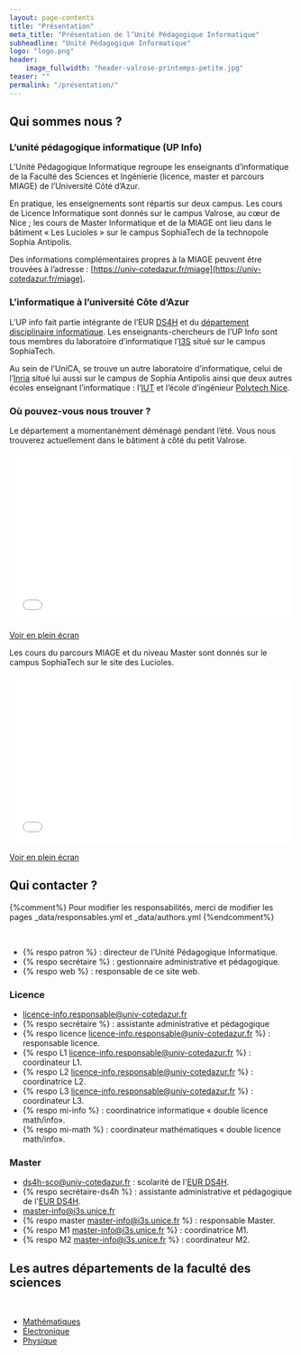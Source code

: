 ```yaml
---
layout: page-contents
title: "Présentation"
meta_title: "Présentation de l’Unité Pédagogique Informatique"
subheadline: "Unité Pédagogique Informatique"
logo: "logo.png"
header:
    image_fullwidth: "header-valrose-printemps-petite.jpg"
teaser: ""
permalink: "/présentation/"
---
```


## Qui sommes nous ? ##

### L’unité pédagogique informatique (UP Info) ###

L’Unité Pédagogique Informatique regroupe les enseignants
d’informatique de la Faculté des Sciences et Ingénierie (licence,
master et parcours MIAGE) de l’Université Côté d’Azur.

En pratique, les enseignements sont répartis sur deux campus. Les
cours de Licence Informatique sont donnés sur le campus Valrose, au
cœur de Nice ; les cours de Master Informatique et de la MIAGE ont
lieu dans le bâtiment « Les Lucioles » sur le campus SophiaTech de la
technopole Sophia Antipolis.

Des informations complémentaires propres à la MIAGE peuvent être
trouvées à l’adresse :
[https://univ-cotedazur.fr/miage](https://univ-cotedazur.fr/miage).


### L’informatique à l’université Côte d’Azur  ###


L’UP info fait partie intégrante de l’EUR
[DS4H](https://ds4h.univ-cotedazur.fr/) et du [département
disciplinaire informatique](https://ddi.univ-cotedazur.fr/). Les
enseignants-chercheurs de l’UP Info sont tous membres du laboratoire
d’informatique l’[I3S](https://www.i3s.unice.fr) situé sur le campus
SophiaTech.

Au sein de l’UniCA, se trouve un autre laboratoire d’informatique, celui
de
l’[Inria](https://www.inria.fr/fr/centre-inria-universite-cote-azur)
situé lui aussi sur le campus de Sophia Antipolis ainsi que deux
autres écoles enseignant l’informatique :
l’[IUT](https://iut.univ-cotedazur.fr/departements-et-formations/informatique)
et l’école d’ingénieur [Polytech
Nice](https://polytech.univ-cotedazur.fr/).



### Où pouvez-vous nous trouver ? ###

Le département a momentanément déménagé pendant l’été. Vous nous
trouverez actuellement dans le bâtiment à côté du petit Valrose.


<iframe width="100%" height="300px" frameborder="0" allowfullscreen allow="geolocation" src="//umap.openstreetmap.fr/fr/map/up-info-uca_931349?scaleControl=false&miniMap=false&scrollWheelZoom=true&zoomControl=true&allowEdit=false&moreControl=true&searchControl=null&tilelayersControl=null&embedControl=null&datalayersControl=null&onLoadPanel=undefined&captionBar=false&captionMenus=true"></iframe><p><a href="//umap.openstreetmap.fr/fr/map/up-info-uca_931349">Voir en plein écran</a></p>


Les cours du parcours MIAGE et du niveau Master sont donnés sur le
campus SophiaTech sur le site des Lucioles.

<iframe width="100%" height="300px" frameborder="0" allowfullscreen allow="geolocation" src="//umap.openstreetmap.fr/fr/map/up-info-sophatech_931416?scaleControl=false&miniMap=false&scrollWheelZoom=true&zoomControl=true&allowEdit=false&moreControl=true&searchControl=null&tilelayersControl=null&embedControl=null&datalayersControl=null&onLoadPanel=undefined&captionBar=false&captionMenus=true"></iframe><p><a href="//umap.openstreetmap.fr/fr/map/up-info-sophatech_931416">Voir en plein écran</a></p>


## Qui contacter ? ##
{%comment%}
 Pour modifier les responsabilités, merci de modifier les pages
 _data/responsables.yml et  _data/authors.yml
{%endcomment%}

<br/>

- {% respo patron %} : directeur de l’Unité Pédagogique Informatique.
- {% respo secrétaire %} : gestionnaire administrative et pédagogique.
- {% respo web %} : responsable de ce site web.

### Licence ###

- [licence-info.responsable@univ-cotedazur.fr](mailto:licence-info.responsable@univ-cotedazur.fr)
- {% respo secrétaire %} : assistante administrative et pédagogique
- {% respo licence licence-info.responsable@univ-cotedazur.fr %} : responsable licence.
- {% respo L1 licence-info.responsable@univ-cotedazur.fr %} : coordinateur L1.
- {% respo L2 licence-info.responsable@univ-cotedazur.fr %} : coordinatrice L2.
- {% respo L3 licence-info.responsable@univ-cotedazur.fr %} : coordinateur L3.
- {% respo mi-info %} : coordinatrice informatique « double licence math/info».
- {% respo mi-math %} : coordinateur mathématiques « double licence math/info».

### Master ###

- [ds4h-sco@univ-cotedazur.fr](mailto:ds4h-sco@univ-cotedazur.fr) : scolarité de l'[EUR DS4H](http://univ-cotedazur.fr/en/eur/ds4h/).
- {% respo secrétaire-ds4h %} : assistante administrative et pédagogique de l'[EUR DS4H](http://univ-cotedazur.fr/en/eur/ds4h/).
- [master-info@i3s.unice.fr](mailto:master-info@i3s.unice.fr)
- {% respo master master-info@i3s.unice.fr %} : responsable Master.
- {% respo M1 master-info@i3s.unice.fr %} : coordinatrice M1.
- {% respo M2 master-info@i3s.unice.fr %} : coordinateur M2.



## Les autres départements de la faculté des sciences

<br/>

- [Mathématiques](https://math.univ-cotedazur.fr/)
- [Électronique](http://www.unice.fr/elec/)
- [Physique](http://physique.unice.fr/)
